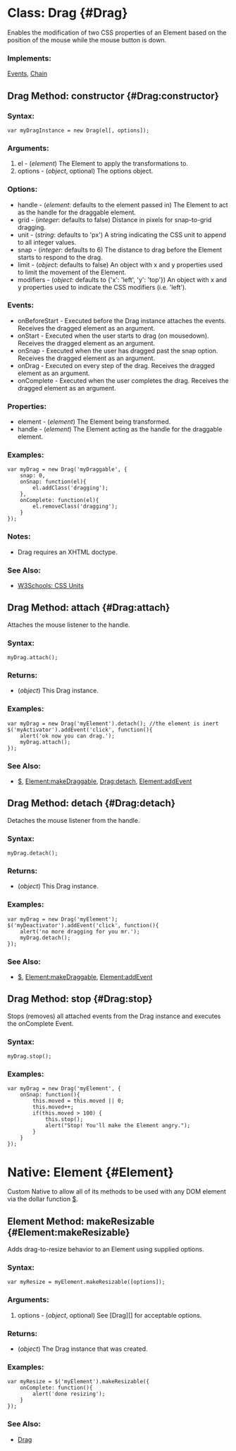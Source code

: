 Class: Drag {#Drag}
===================

Enables the modification of two CSS properties of an Element based on the position of the mouse while the mouse button is down.

### Implements:

[Events][], [Chain](/Class/Class.Extras#Options)


Drag Method: constructor {#Drag:constructor}
--------------------------------------------

### Syntax:

	var myDragInstance = new Drag(el[, options]);

### Arguments:

1. el      - (*element*) The Element to apply the transformations to.
2. options - (*object*, optional) The options object.

### Options:

* handle    - (*element*: defaults to the element passed in) The Element to act as the handle for the draggable element.
* grid      - (*integer*: defaults to false) Distance in pixels for snap-to-grid dragging.
* unit      - (*string*: defaults to 'px') A string indicating the CSS unit to append to all integer values.
* snap      - (*integer*: defaults to 6) The distance to drag before the Element starts to respond to the drag.
* limit     - (*object*: defaults to false) An object with x and y properties used to limit the movement of the Element.
* modifiers - (*object*: defaults to {'x': 'left', 'y': 'top'}) An object with x and y properties used to indicate the CSS modifiers (i.e. 'left').

### Events:

* onBeforeStart - Executed before the Drag instance attaches the events. Receives the dragged element as an argument.
* onStart       - Executed when the user starts to drag (on mousedown). Receives the dragged element as an argument.
* onSnap        - Executed when the user has dragged past the snap option. Receives the dragged element as an argument.
* onDrag        - Executed on every step of the drag. Receives the dragged element as an argument.
* onComplete    - Executed when the user completes the drag. Receives the dragged element as an argument.

### Properties:

* element - (*element*) The Element being transformed.
* handle  - (*element*) The Element acting as the handle for the draggable element.

### Examples:

	var myDrag = new Drag('myDraggable', {
		snap: 0,
		onSnap: function(el){
			el.addClass('dragging');
		},
		onComplete: function(el){
			el.removeClass('dragging');
		}
	});

### Notes:

- Drag requires an XHTML doctype.

### See Also:

- [W3Schools: CSS Units][]



Drag Method: attach {#Drag:attach}
----------------------------------

Attaches the mouse listener to the handle.

### Syntax:

	myDrag.attach();

### Returns:

* (*object*) This Drag instance.

### Examples:

	var myDrag = new Drag('myElement').detach(); //the element is inert
	$('myActivator').addEvent('click', function(){
		alert('ok now you can drag.');
		myDrag.attach();
	});

### See Also:

- [$][], [Element:makeDraggable][], [Drag:detach](#Drag:detach), [Element:addEvent][]



Drag Method: detach {#Drag:detach}
----------------------------------

Detaches the mouse listener from the handle.

### Syntax:

	myDrag.detach();

### Returns:

* (*object*) This Drag instance.

### Examples:

	var myDrag = new Drag('myElement');
	$('myDeactivator').addEvent('click', function(){
		alert('no more dragging for you mr.');
		myDrag.detach();
	});

### See Also:

- [$][], [Element:makeDraggable][], [Element:addEvent][]



Drag Method: stop {#Drag:stop}
------------------------------

Stops (removes) all attached events from the Drag instance and executes the onComplete Event.

### Syntax:

	myDrag.stop();

### Examples:

	var myDrag = new Drag('myElement', {
		onSnap: function(){
			this.moved = this.moved || 0;
			this.moved++;
			if(this.moved > 100) {
				this.stop();
				alert("Stop! You'll make the Element angry.");
			}
		}
	});



Native: Element {#Element}
==========================

Custom Native to allow all of its methods to be used with any DOM element via the dollar function [$][].



Element Method: makeResizable {#Element:makeResizable}
------------------------------------------------------

Adds drag-to-resize behavior to an Element using supplied options.

### Syntax:

	var myResize = myElement.makeResizable([options]);

### Arguments:

1. options - (*object*, optional) See [Drag][] for acceptable options.

### Returns:

* (*object*) The Drag instance that was created.

### Examples:

	var myResize = $('myElement').makeResizable({
		onComplete: function(){
			alert('done resizing');
		}
	});

### See Also:

- [Drag](#Drag)



[$]: /Element/Element/#dollar
[Element:addEvent]: /Element/Element.Event/#Element:addEvent
[Element:makeDraggable]: /Drag/Drag.Move/#Element:makeDraggable
[Events]: /Class/Class.Extras#Events
[Chain]: /Class/Class.Extras#Options
[W3Schools: CSS Units]: http://www.w3schools.com/css/css_units.asp